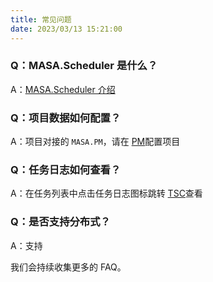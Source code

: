 ```yaml
---
title: 常见问题
date: 2023/03/13 15:21:00
---
```


### Q：MASA.Scheduler 是什么？

A：[MASA.Scheduler 介绍](stack/scheduler/introduce)

### Q：项目数据如何配置？

A：项目对接的 `MASA.PM`，请在 [PM](stack/pm/get-started)配置项目

### Q：任务日志如何查看？

A：在任务列表中点击任务日志图标跳转 [TSC](stack/tsc/introduce)查看

### Q：是否支持分布式？

A：支持

我们会持续收集更多的 FAQ。
